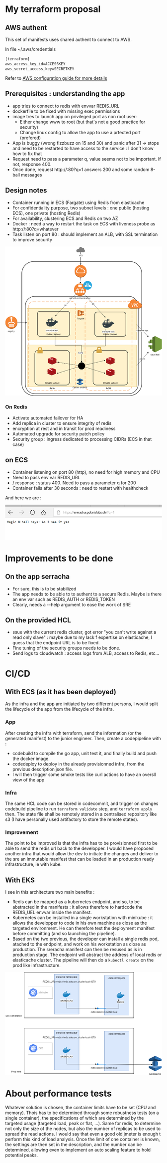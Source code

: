 # My terraform proposal #

## AWS authent ##

This set of manifests uses shared authent to connect to AWS. 

In file ~/.aws/credentials
```
[terraform]
aws_access_key_id=ACCESSKEY
aws_secret_access_key=SECRETKEY
```

Refer to [AWS configuration guide for more details](https://docs.aws.amazon.com/cli/latest/userguide/cli-multiple-profiles.html)

## Prerequisites : understanding the app

- app tries to connect to redis with envvar REDIS_URL
- dockerfile to be fixed with missing exec permissions
- image tres to launch app on privileged port as non root user: 
  - Either change www to root (but that's not a good practice for security)
  - Change linux config to allow the app to use a prtected port (prefered)
- App is buggy (wrong fizzbuzz on 15 and 30) and panic after 31 -> stops and need to be restarted to have access to the service : I don't know how to fix that
- Request need to pass a parameter q, value seems not to be important. If not, response 400. 
- Once done, request http://:80?q=1 answers 200 and some random 8-ball messages

## Design notes

- Container running in ECS (Fargate) using Redis from elasticache
- For confidentiality purpose, two subnet levels : one public (hosting ECS), one private (hosting Redis)
- For availability, clustering ECS and Redis on two AZ
- Docker :  need a way to restart the task on ECS with liveness probe as http://:80?q=whatever
- Task listen on port 80 : should implement an ALB, with SSL termination to improve security

![design schema](img/sr.png)

### On Redis

- Activate automated failover for HA
- Add replica in cluster to ensure integrity of redis
- encryption at rest and in transit for prod readiness
- Automated upgrade for security patch policy
- Security group : ingress dedicated to processing CIDRs (ECS in that case)

## on ECS

- Container listening on port 80 (http), no need for high memory and CPU
- Need to pass env var REDIS_URL
- / response : status 400. Need to pass a parameter q for 200
- Container fails after 30 seconds : need to restart with healthcheck


And here we are : 

![result](img/Capture.PNG)

# Improvements to be done

## On the app serracha 
- For sure, this is to be stabilized 
- The app needs to be able to to authent to a secure Redis. Maybe is there an env var such as REDIS_AUTH or REDIS_TOKEN
- Clearly, needs a --help argument to ease the work of SRE

## On the provided HCL 
- ssue with the current redis cluster, got error "you can't write against a read only slave" : maybe due to my lack f expertise on elasticache, I guess that the endpoint URL is to be fixed. 
- Fine tuning of the security groups needs to be done. 
- Send logs to cloudwatch : access logs from ALB, access to Redis, etc... 


# CI/CD

## With ECS (as it has been deployed)

As the infra and the app are initiated by two different persons, I would split the lifecycle of the app from the lifecycle of the infra. 

### App

After creating the infra with terraform, send the information (or the generated manifest) to the junior engineer. Then, create a codepipeline with : 
- codebuild to compile the go app, unit test it, and finally build and push the docker image. 
- codedeploy to deploy in the already provisionned infra, from the previous description json file. 
- I will then trigger some smoke tests like curl actions to have an oversll view of the app

### Infra

The same HCL code can be stored in codecommit, and trigger on changes codebuild pipeline to run `terraform validate` step, and `terraform apply` then. 
The state file shall be remotely stored in a centralised repository like s3 (I have personally used artifactory to store the remote states). 

### Improvement

The point to be improved is that the infra has to be provisionned first to be able to send the redis url back to the developper. I would have proposed another infra that would allow the dev to initiate the changes and deliver to the sre an immutable manifest that can be loaded in an production ready infrastructure, ie with kube.  

## With EKS

I see in this architecture two main benefits : 
- Redis can be mapped  as a kubernetes endpoint, and so, to be abstracted in the manifests : it allows therefore to hardcode the REDIS_UEL envvar inside the manifest.
- Kubernetes can be installed in a single workstation with minikube : it allows the developper to code in his own machine as close as the targeted environment. He can therefore test the deployment manifest before committing (and so launching the pipeline). 
- Based on the two previous, the developer can install a single redis pod, atached to the endpoint, and work on his workstation as close as production. The sreracha manifest can then be resused as is in production stage. The endpoint will abstract the address of local redis or elasticache cluster. The pipeline will then do a `kubectl create` on the prod like infrastructure. 

![kubernetes workflow](img/kubernetes.png)

# About performance tests

Whatever solution is chosen, the container limits have to be set (CPU and memory). Thois has to be determined through some robustness tests (on a single container), the specifications of which are determined by the targeted usage (targeted load, peak or flat, ...). 
Same for redis, to determine not only the size of the nodes, but also the number of replicas to be used to spread the read actions. I would say that even a good old jmeter is enough t perform this kind of load analysis. 
Once the limit of one container is known, the settings are then set in the description, and the number can be determined, allowing even to implement an auto scaling feature to hold potential peaks. 



